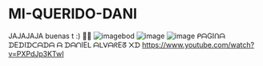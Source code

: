 # MI-QUERIDO-DANI
JAJAJAJA
buenas t
:)
👀😂
![image](https://user-images.githubusercontent.com/88638062/128760160-a6182137-3d5a-47ec-8682-fe9549b761e6.png)bod
![image](https://user-images.githubusercontent.com/88638062/128761342-7a825264-9f52-44af-ac1d-5b1723c7a780.png)
![image](https://user-images.githubusercontent.com/88638062/128762619-e605919e-32d9-4a24-b3bc-d84eba3d28ee.png)
ᑭᗩGIᑎᗩ ᗪEᗪIᗪᑕᗩᗪᗩ ᗩ ᗪᗩᑎIEᒪ ᗩᒪᐯᗩᖇEᘔ ᙭ᗪ
https://www.youtube.com/watch?v=PXPdJp3KTwI

